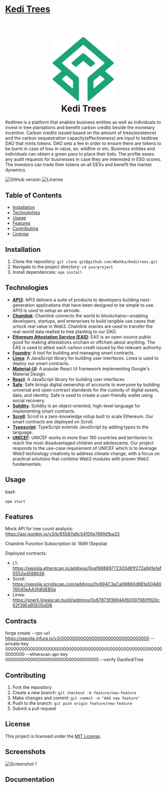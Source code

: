 # [Kedi Trees](https://keditrees.vercel.app/)

<h1 align="center">
  <br>
  <img src="frontend/app/assets/logo.png" alt="Kedi Trees" width="200"></a>
  <br>
  Kedi Trees
  <br>
</h1>

Keditree is a platform that enables business entities as well as individuals to invest in tree plantations and benefit carbon credits beside the monetary incentive. Carbon credits issued based on the amount of trees(existence) and the carbon sequestration capacity(effectiveness) are input to keditree DAO that mints tokens. DAO sets a fee in order to ensure there are tokens to be burnt in case of loss in value, ex: wildfire or etc.
Business entities and individuals can obtain a green pass to place their bids. The profile eases any audit requests for businesses in case they are interested in ESG scores.
The investors can trade their tokens on all DEXs and benefit the market dynamics.

![GitHub version](https://img.shields.io/badge/version-1.0.0-blue.svg)
![License](https://img.shields.io/badge/license-MIT-green.svg)

## Table of Contents

- [Installation](#installation)
- [Technolohies](#technologies)
- [Usage](#usage)
- [Features](#features)
- [Contributing](#contributing)
- [License](#license)

## Installation

1. Clone the repository: `git clone git@github.com:HDehka/Keditrees.git`
2. Navigate to the project directory: `cd yourproject`
3. Install dependencies: `npm install`

## Technologies

- [**API3**](https://market.api3.org/dapis): API3 delivers a suite of products to developers building next-generation applications that have been designed to be simple to use. API3 is used to setup an airnode.
- [**Chainlink**](https://chain.link/): Chainlink connects the world to blockchains—enabling developers, startups, and enterprises to build tangible use cases that unlock real value in Web3. Chainlink oracles are used to transfer the real-world data realted to tree planting to our DAO.
- [**Ethereum Attestation Service (EAS)**](https://attest.sh/): EAS is an open-source public good for making attestations onchain or offchain about anything. The EAS is used to attest each carbon credit issued by the relevant authority.
- [**Foundry**](https://foundry.sh/): A tool for building and managing smart contracts.
- [**Linea**](https://docs.linea.build/): A JavaScript library for building user interfaces. Linea is used to deploy our smart contracts.
- [**Material-UI**](https://material-ui.com/): A popular React UI framework implementing Google's Material Design.
- [**React**](https://reactjs.org/): A JavaScript library for building user interfaces.
- [**Safe**](https://safe.global/): Safe brings digital ownership of accounts to everyone by building universal and open contract standards for the custody of digital assets, data, and identity. Safe is used to create a user-friendly wallet using social recovery.
- [**Solidity**](https://docs.soliditylang.org/en/v0.8.23/): Solidity is an object-oriented, high-level language for implementing smart contracts.
- [**Scroll**](https://docs.scroll.io/en/home/): Scroll is a zero-knowledge rollup built to scale Ethereum. Our smart contracts are deployed on Scroll.
- [**Typescript**](https://www.typescriptlang.org/): TypeScript extends JavaScript by adding types to the language.
- [**UNICEF**](https://www.unicef.org/turkiye/en/conditional-cash-transfer-education-ccte-programme): UNICEF works in more than 190 countries and territories to reach the most disadvantaged children and adolescents. Our project responds to the use-case requirement of UNICEF which is to leverage Web3 technology creatively to address climate change, with a focus on practical solutions that combine Web3 modules with proven Web2 fundamentals.

## Usage

bash

```
npm start
```

## Features

Mock API for tree count analysis: https://api.jsonbin.io/v3/b/65587a6c54105e766fd1ba33

Chainlink Function Subscription Id: 1689 (Sepolia)

Deployed contracts:

- L1: https://sepolia.etherscan.io/address/0xaf88889772320d81f272a9d1e1af0552ed588636
- Scroll: https://sepolia.scrollscan.com/address/0x994C3aCa08860d8B1a50A8076545eAA3fdfdEB0e
- Linea: https://goerli.lineascan.build/address/0x67873f3694Af60097980f920c62f39EeB5E05dD8

## Contracts

forge create --rpc-url https://sepolia.infura.io/v3/00000000000000000000000000000000 --private-key 0000000000000000000000000000000000000000000000000000000000000000 --etherscan-api-key 0000000000000000000000000000000000 --verify DaoKediTree

## Contributing

1. Fork the repository
2. Create a new branch: `git checkout -b feature/new-feature`
3. Make changes and commit: `git commit -m "Add new feature"`
4. Push to the branch: `git push origin feature/new-feature`
5. Submit a pull request

## License

This project is licensed under the [MIT License](LICENSE).

## Screenshots

![Screenshot 1](screenshots/screenshot1.png)

## Documentation
